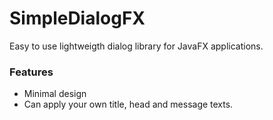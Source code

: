 # SimpleDialogFX   

Easy to use lightweigth dialog library for JavaFX applications.

### Features
  - Minimal design 
  - Can apply your own title, head and message texts.
